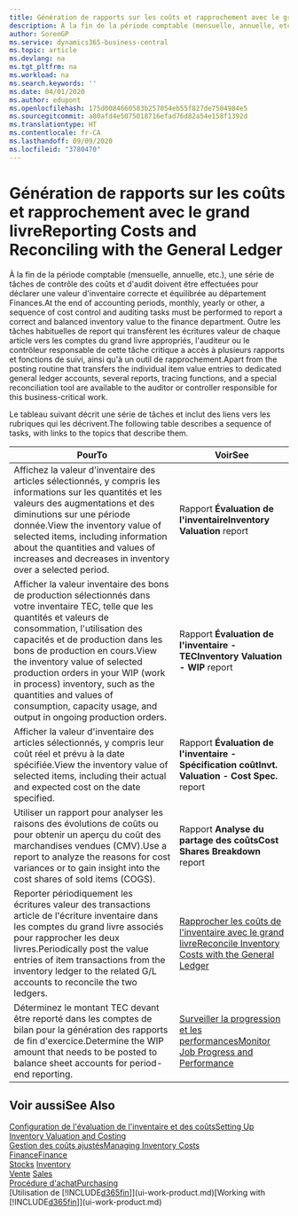 ```yaml
---
title: Génération de rapports sur les coûts et rapprochement avec le grand livre | Microsoft Docs
description: À la fin de la période comptable (mensuelle, annuelle, etc.), une série de tâches de contrôle des coûts et d'audit doivent être effectuées pour déclarer une valeur d'inventaire correcte et équilibrée au département Finances. Outre les tâches habituelles de report qui transfèrent les écritures valeur de chaque article vers les comptes du grand livre appropriés, l'auditeur ou le contrôleur responsable de cette tâche critique a accès à plusieurs rapports et fonctions de suivi, ainsi qu'à un outil de rapprochement.
author: SorenGP
ms.service: dynamics365-business-central
ms.topic: article
ms.devlang: na
ms.tgt_pltfrm: na
ms.workload: na
ms.search.keywords: ''
ms.date: 04/01/2020
ms.author: edupont
ms.openlocfilehash: 175d0084660583b257054eb55f827de7504984e5
ms.sourcegitcommit: a80afd4e5075018716efad76d82a54e158f1392d
ms.translationtype: HT
ms.contentlocale: fr-CA
ms.lasthandoff: 09/09/2020
ms.locfileid: "3780470"
---
```

# <a name="reporting-costs-and-reconciling-with-the-general-ledger"></a><span data-ttu-id="edd70-104">Génération de rapports sur les coûts et rapprochement avec le grand livre</span><span class="sxs-lookup"><span data-stu-id="edd70-104">Reporting Costs and Reconciling with the General Ledger</span></span>
<span data-ttu-id="edd70-105">À la fin de la période comptable (mensuelle, annuelle, etc.), une série de tâches de contrôle des coûts et d'audit doivent être effectuées pour déclarer une valeur d'inventaire correcte et équilibrée au département Finances.</span><span class="sxs-lookup"><span data-stu-id="edd70-105">At the end of accounting periods, monthly, yearly or other, a sequence of cost control and auditing tasks must be performed to report a correct and balanced inventory value to the finance department.</span></span> <span data-ttu-id="edd70-106">Outre les tâches habituelles de report qui transfèrent les écritures valeur de chaque article vers les comptes du grand livre appropriés, l'auditeur ou le contrôleur responsable de cette tâche critique a accès à plusieurs rapports et fonctions de suivi, ainsi qu'à un outil de rapprochement.</span><span class="sxs-lookup"><span data-stu-id="edd70-106">Apart from the posting routine that transfers the individual item value entries to dedicated general ledger accounts, several reports, tracing functions, and a special reconciliation tool are available to the auditor or controller responsible for this business-critical work.</span></span>  

 <span data-ttu-id="edd70-107">Le tableau suivant décrit une série de tâches et inclut des liens vers les rubriques qui les décrivent.</span><span class="sxs-lookup"><span data-stu-id="edd70-107">The following table describes a sequence of tasks, with links to the topics that describe them.</span></span>   

|<span data-ttu-id="edd70-108">**Pour**</span><span class="sxs-lookup"><span data-stu-id="edd70-108">**To**</span></span>|<span data-ttu-id="edd70-109">**Voir**</span><span class="sxs-lookup"><span data-stu-id="edd70-109">**See**</span></span>|  
|------------|-------------|  
|<span data-ttu-id="edd70-110">Affichez la valeur d'inventaire des articles sélectionnés, y compris les informations sur les quantités et les valeurs des augmentations et des diminutions sur une période donnée.</span><span class="sxs-lookup"><span data-stu-id="edd70-110">View the inventory value of selected items, including information about the quantities and values of increases and decreases in inventory over a selected period.</span></span>|<span data-ttu-id="edd70-111">Rapport **Évaluation de l'inventaire**</span><span class="sxs-lookup"><span data-stu-id="edd70-111">**Inventory Valuation** report</span></span>|  
|<span data-ttu-id="edd70-112">Afficher la valeur inventaire des bons de production sélectionnés dans votre inventaire TEC, telle que les quantités et valeurs de consommation, l'utilisation des capacités et de production dans les bons de production en cours.</span><span class="sxs-lookup"><span data-stu-id="edd70-112">View the inventory value of selected production orders in your WIP (work in process) inventory, such as the quantities and values of consumption, capacity usage, and output in ongoing production orders.</span></span>|<span data-ttu-id="edd70-113">Rapport **Évaluation de l'inventaire - TEC**</span><span class="sxs-lookup"><span data-stu-id="edd70-113">**Inventory Valuation - WIP** report</span></span>|  
|<span data-ttu-id="edd70-114">Afficher la valeur d'inventaire des articles sélectionnés, y compris leur coût réel et prévu à la date spécifiée.</span><span class="sxs-lookup"><span data-stu-id="edd70-114">View the inventory value of selected items, including their actual and expected cost on the date specified.</span></span>|<span data-ttu-id="edd70-115">Rapport **Évaluation de l'inventaire - Spécification coût**</span><span class="sxs-lookup"><span data-stu-id="edd70-115">**Invt. Valuation - Cost Spec.** report</span></span>|  
|<span data-ttu-id="edd70-116">Utiliser un rapport pour analyser les raisons des évolutions de coûts ou pour obtenir un aperçu du coût des marchandises vendues (CMV).</span><span class="sxs-lookup"><span data-stu-id="edd70-116">Use a report to analyze the reasons for cost variances or to gain insight into the cost shares of sold items (COGS).</span></span>|<span data-ttu-id="edd70-117">Rapport **Analyse du partage des coûts**</span><span class="sxs-lookup"><span data-stu-id="edd70-117">**Cost Shares Breakdown** report</span></span>|  
|<span data-ttu-id="edd70-118">Reporter périodiquement les écritures valeur des transactions article de l'écriture inventaire dans les comptes du grand livre associés pour rapprocher les deux livres.</span><span class="sxs-lookup"><span data-stu-id="edd70-118">Periodically post the value entries of item transactions from the inventory ledger to the related G/L accounts to reconcile the two ledgers.</span></span>|[<span data-ttu-id="edd70-119">Rapprocher les coûts de l'inventaire avec le grand livre</span><span class="sxs-lookup"><span data-stu-id="edd70-119">Reconcile Inventory Costs with the General Ledger</span></span>](finance-how-to-post-inventory-costs-to-the-general-ledger.md)|  
|<span data-ttu-id="edd70-120">Déterminez le montant TEC devant être reporté dans les comptes de bilan pour la génération des rapports de fin d'exercice.</span><span class="sxs-lookup"><span data-stu-id="edd70-120">Determine the WIP amount that needs to be posted to balance sheet accounts for period-end reporting.</span></span>|[<span data-ttu-id="edd70-121">Surveiller la progression et les performances</span><span class="sxs-lookup"><span data-stu-id="edd70-121">Monitor Job Progress and Performance</span></span>](projects-how-monitor-progress-performance.md)|

## <a name="see-also"></a><span data-ttu-id="edd70-122">Voir aussi</span><span class="sxs-lookup"><span data-stu-id="edd70-122">See Also</span></span>  
[<span data-ttu-id="edd70-123">Configuration de l'évaluation de l'inventaire et des coûts</span><span class="sxs-lookup"><span data-stu-id="edd70-123">Setting Up Inventory Valuation and Costing</span></span>](finance-set-up-inventory-valuation-and-costing.md)  
[<span data-ttu-id="edd70-124">Gestion des coûts ajustés</span><span class="sxs-lookup"><span data-stu-id="edd70-124">Managing Inventory Costs</span></span>](finance-manage-inventory-costs.md)  
[<span data-ttu-id="edd70-125">Finance</span><span class="sxs-lookup"><span data-stu-id="edd70-125">Finance</span></span>](finance.md)  
<span data-ttu-id="edd70-126">[Stocks](inventory-manage-inventory.md) </span><span class="sxs-lookup"><span data-stu-id="edd70-126">[Inventory](inventory-manage-inventory.md) </span></span>  
<span data-ttu-id="edd70-127">[Vente](sales-manage-sales.md) </span><span class="sxs-lookup"><span data-stu-id="edd70-127">[Sales](sales-manage-sales.md) </span></span>  
[<span data-ttu-id="edd70-128">Procédure d'achat</span><span class="sxs-lookup"><span data-stu-id="edd70-128">Purchasing</span></span>](purchasing-manage-purchasing.md)  
<span data-ttu-id="edd70-129">[Utilisation de [!INCLUDE[d365fin](includes/d365fin_md.md)]](ui-work-product.md)</span><span class="sxs-lookup"><span data-stu-id="edd70-129">[Working with [!INCLUDE[d365fin](includes/d365fin_md.md)]](ui-work-product.md)</span></span>
